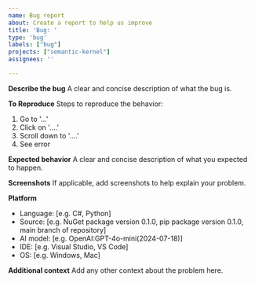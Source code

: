 ```yaml
---
name: Bug report
about: Create a report to help us improve
title: 'Bug: '
type: 'bug'
labels: ["bug"]
projects: ["semantic-kernel"]
assignees: ''

---
```


**Describe the bug**
A clear and concise description of what the bug is.

**To Reproduce**
Steps to reproduce the behavior:
1. Go to '...'
2. Click on '....'
3. Scroll down to '....'
4. See error

**Expected behavior**
A clear and concise description of what you expected to happen.

**Screenshots**
If applicable, add screenshots to help explain your problem.

**Platform**
 - Language: [e.g. C#, Python]
 - Source: [e.g. NuGet package version 0.1.0, pip package version 0.1.0, main branch of repository]
 - AI model: [e.g. OpenAI:GPT-4o-mini(2024-07-18)]
 - IDE: [e.g. Visual Studio, VS Code]
 - OS: [e.g. Windows, Mac]

**Additional context**
Add any other context about the problem here.